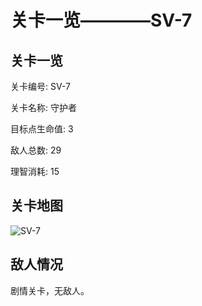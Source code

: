 # 关卡一览————SV-7


## 关卡一览

关卡编号: SV-7

关卡名称: 守护者

目标点生命值: 3

敌人总数: 29

理智消耗: 15


## 关卡地图
![SV-7](./oprMap/SV-7.png)

## 敌人情况

剧情关卡，无敌人。

